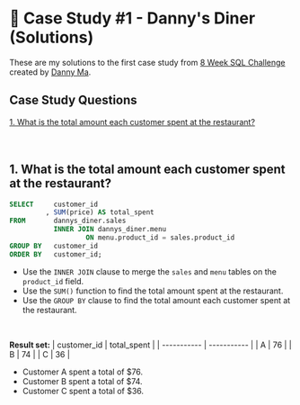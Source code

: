 # 🍜 Case Study #1 - Danny's Diner (Solutions)
These are my solutions to the first case study from [8 Week SQL Challenge](https://8weeksqlchallenge.com/) created by [Danny Ma](https://www.linkedin.com/in/datawithdanny).
<br>

## Case Study Questions
[1. What is the total amount each customer spent at the restaurant?](#1-what-is-the-total-amount-each-customer-spent-at-the-restaurant)
<br>
<br>
<br>

## 1. What is the total amount each customer spent at the restaurant?

```sql
SELECT     customer_id
         , SUM(price) AS total_spent
FROM       dannys_diner.sales
           INNER JOIN dannys_diner.menu
                   ON menu.product_id = sales.product_id
GROUP BY   customer_id
ORDER BY   customer_id;
```

- Use the `INNER JOIN` clause to merge the `sales` and `menu` tables on the `product_id` field.
- Use the `SUM()` function to find the total amount spent at the restaurant.
- Use the `GROUP BY` clause to find the total amount each customer spent at the restaurant.
<br>

**Result set:**	
| customer_id | total_spent |
| ----------- | ----------- |
| A           | 76          |
| B           | 74          |
| C           | 36          |

- Customer A spent a total of $76.
- Customer B spent a total of $74.
- Customer C spent a total of $36.
<br>

